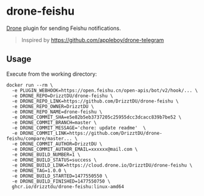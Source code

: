 # drone-feishu

[Drone](https://github.com/drone/drone) plugin for sending Feishu notifications.

> Inspired by https://github.com/appleboy/drone-telegram

## Usage

Execute from the working directory:

```shell
docker run --rm \
  -e PLUGIN_WEBHOOK=https://open.feishu.cn/open-apis/bot/v2/hook/... \
  -e DRONE_REPO=DrizztDU/drone-feishu \
  -e DRONE_REPO_LINK=https://github.com/DrizztDU/drone-feishu \
  -e DRONE_REPO_OWNER=DrizztDU \
  -e DRONE_REPO_NAME=drone-feishu \
  -e DRONE_COMMIT_SHA=e5e82b5eb3737205c25955dcc3dcacc839b7be52 \
  -e DRONE_COMMIT_BRANCH=master \
  -e DRONE_COMMIT_MESSAGE='chore: update readme'  \
  -e DRONE_COMMIT_LINK=https://github.com/DrizztDU/drone-feishu/compare/master... \
  -e DRONE_COMMIT_AUTHOR=DrizztDU \
  -e DRONE_COMMIT_AUTHOR_EMAIL=xxxxxx@mail.com \
  -e DRONE_BUILD_NUMBER=1 \
  -e DRONE_BUILD_STATUS=success \
  -e DRONE_BUILD_LINK=https://cloud.drone.io/DrizztDU/drone-feishu \
  -e DRONE_TAG=1.0.0 \
  -e DRONE_BUILD_STARTED=1477550550 \
  -e DRONE_BUILD_FINISHED=1477550750 \
  ghcr.io/drizztdu/drone-feishu:linux-amd64
```

